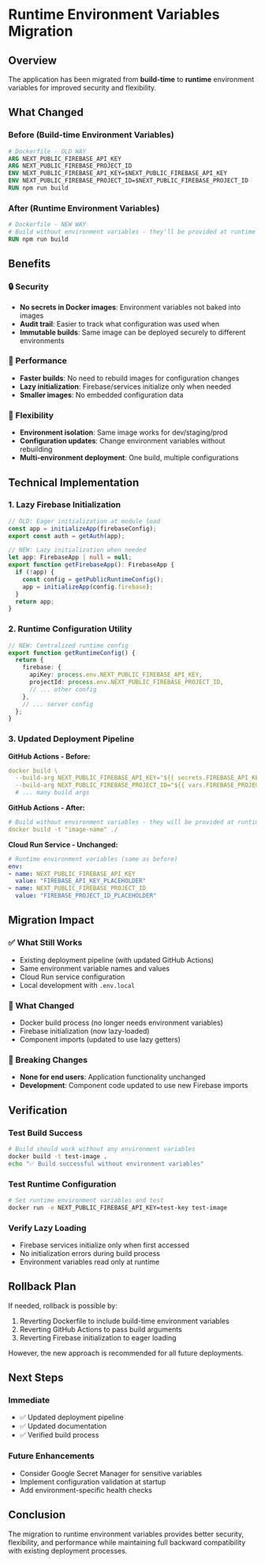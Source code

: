 # Runtime Environment Variables Migration

## Overview

The application has been migrated from **build-time** to **runtime** environment variables for improved security and flexibility.

## What Changed

### Before (Build-time Environment Variables)
```dockerfile
# Dockerfile - OLD WAY
ARG NEXT_PUBLIC_FIREBASE_API_KEY
ARG NEXT_PUBLIC_FIREBASE_PROJECT_ID
ENV NEXT_PUBLIC_FIREBASE_API_KEY=$NEXT_PUBLIC_FIREBASE_API_KEY
ENV NEXT_PUBLIC_FIREBASE_PROJECT_ID=$NEXT_PUBLIC_FIREBASE_PROJECT_ID
RUN npm run build
```

### After (Runtime Environment Variables)
```dockerfile
# Dockerfile - NEW WAY  
# Build without environment variables - they'll be provided at runtime
RUN npm run build
```

## Benefits

### 🔒 Security
- **No secrets in Docker images**: Environment variables not baked into images
- **Audit trail**: Easier to track what configuration was used when
- **Immutable builds**: Same image can be deployed securely to different environments

### 🚀 Performance  
- **Faster builds**: No need to rebuild images for configuration changes
- **Lazy initialization**: Firebase/services initialize only when needed
- **Smaller images**: No embedded configuration data

### 🔄 Flexibility
- **Environment isolation**: Same image works for dev/staging/prod
- **Configuration updates**: Change environment variables without rebuilding
- **Multi-environment deployment**: One build, multiple configurations

## Technical Implementation

### 1. Lazy Firebase Initialization
```typescript
// OLD: Eager initialization at module load
const app = initializeApp(firebaseConfig);
export const auth = getAuth(app);

// NEW: Lazy initialization when needed
let app: FirebaseApp | null = null;
export function getFirebaseApp(): FirebaseApp {
  if (!app) {
    const config = getPublicRuntimeConfig();
    app = initializeApp(config.firebase);
  }
  return app;
}
```

### 2. Runtime Configuration Utility
```typescript
// NEW: Centralized runtime config
export function getRuntimeConfig() {
  return {
    firebase: {
      apiKey: process.env.NEXT_PUBLIC_FIREBASE_API_KEY,
      projectId: process.env.NEXT_PUBLIC_FIREBASE_PROJECT_ID,
      // ... other config
    },
    // ... server config
  };
}
```

### 3. Updated Deployment Pipeline

**GitHub Actions - Before:**
```yaml
docker build \
  --build-arg NEXT_PUBLIC_FIREBASE_API_KEY="${{ secrets.FIREBASE_API_KEY }}" \
  --build-arg NEXT_PUBLIC_FIREBASE_PROJECT_ID="${{ vars.FIREBASE_PROJECT_ID }}" \
  # ... many build args
```

**GitHub Actions - After:**
```yaml
# Build without environment variables - they will be provided at runtime
docker build -t "image-name" ./
```

**Cloud Run Service - Unchanged:**
```yaml
# Runtime environment variables (same as before)
env:
- name: NEXT_PUBLIC_FIREBASE_API_KEY
  value: "FIREBASE_API_KEY_PLACEHOLDER"
- name: NEXT_PUBLIC_FIREBASE_PROJECT_ID  
  value: "FIREBASE_PROJECT_ID_PLACEHOLDER"
```

## Migration Impact

### ✅ What Still Works
- Existing deployment pipeline (with updated GitHub Actions)
- Same environment variable names and values
- Cloud Run service configuration
- Local development with `.env.local`

### 🔄 What Changed
- Docker build process (no longer needs environment variables)
- Firebase initialization (now lazy-loaded)
- Component imports (updated to use lazy getters)

### 🚫 Breaking Changes
- **None for end users**: Application functionality unchanged
- **Development**: Component code updated to use new Firebase imports

## Verification

### Test Build Success
```bash
# Build should work without any environment variables
docker build -t test-image .
echo "✅ Build successful without environment variables"
```

### Test Runtime Configuration
```bash
# Set runtime environment variables and test
docker run -e NEXT_PUBLIC_FIREBASE_API_KEY=test-key test-image
```

### Verify Lazy Loading
- Firebase services initialize only when first accessed
- No initialization errors during build process
- Environment variables read only at runtime

## Rollback Plan

If needed, rollback is possible by:
1. Reverting Dockerfile to include build-time environment variables
2. Reverting GitHub Actions to pass build arguments
3. Reverting Firebase initialization to eager loading

However, the new approach is recommended for all future deployments.

## Next Steps

### Immediate
- ✅ Updated deployment pipeline  
- ✅ Updated documentation
- ✅ Verified build process

### Future Enhancements
- Consider Google Secret Manager for sensitive variables
- Implement configuration validation at startup
- Add environment-specific health checks

## Conclusion

The migration to runtime environment variables provides better security, flexibility, and performance while maintaining full backward compatibility with existing deployment processes.